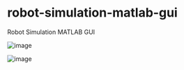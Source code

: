 # robot-simulation-matlab-gui
Robot Simulation MATLAB GUI

![image](https://github.com/user-attachments/assets/c5fe3f5c-b869-4525-a8e9-5b3f5dc9d04d)

![image](https://github.com/user-attachments/assets/d74e4adc-19ba-4615-ac86-64a60588f128)
